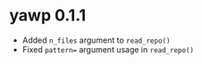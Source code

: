 # yawp 0.1.1

* Added `n_files` argument to `read_repo()`
* Fixed `pattern=` argument usage in `read_repo()`
